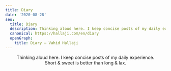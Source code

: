 ```yaml
---
title: Diary
date: '2020-08-28'
seo:
  title: Diary
  description: Thinking aloud here. I keep concise posts of my daily experience. Short & sweet is better than long & lax.
  canonical: https://hallaji.com/en/diary
  openGraph:
    title: Diary — Vahid Hallaji
---
```

<p align="center">
  Thinking aloud here. I keep concise posts of my daily experience.<br />
  Short & sweet is better than long & lax.
</p>
